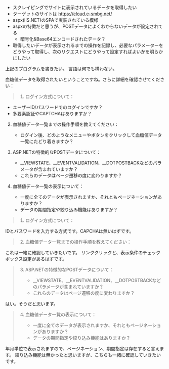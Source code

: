 - スクレイピングでサイトに表示されているデータを取得したい
- ターゲットのサイトは https://cloud.e-smbg.net/
- aspx(IIS.NET)のSPAで実装されている模様
- aspxの特徴だと思うが、POSTデータによくわからないデータが設定されてる
  - 暗号化&Base64エンコードされたデータ？
- 取得したいデータが表示されるまでの操作を記録し、必要なパラメーターをどうやって取得し、次のリクエストにどうやって設定すればよいかを明らかにしたい

上記のプログラムを書きたい。
言語は何でも構わない。

血糖値データを取得されたいということですね。さらに詳細を確認させてください：

> 1. ログイン方式について：

   - ユーザーID/パスワードでのログインですか？
   - 多要素認証やCAPTCHAはありますか？

2. 血糖値データ一覧までの操作手順を教えてください：

   - ログイン後、どのようなメニューやボタンをクリックして血糖値データ一覧にたどり着きますか？

3. ASP.NETの特徴的なPOSTデータについて：

   - __VIEWSTATE、__EVENTVALIDATION、__DOTPOSTBACKなどのパラメータが含まれていますか？
   - これらのデータはページ遷移の度に変わりますか？

4. 血糖値データ一覧の表示について：

   - 一度に全てのデータが表示されますか、それともページネーションがありますか？
   - データの期間指定や絞り込み機能はありますか？

> 1. ログイン方式について：

IDとパスワードを入力する方式です。CAPCHAは無いはずです。

> 2. 血糖値データ一覧までの操作手順を教えてください：

これは一緒に確認していきたいです。
リンククリックと、表示条件のチェックボックス設定があるはずです。

> 3. ASP.NETの特徴的なPOSTデータについて：
> 
>    - __VIEWSTATE、__EVENTVALIDATION、__DOTPOSTBACKなどのパラメータが含まれていますか？
>    - これらのデータはページ遷移の度に変わりますか？

はい。そうだと思います。

> 4. 血糖値データ一覧の表示について：
> 
>    - 一度に全てのデータが表示されますか、それともページネーションがありますか？
>    - データの期間指定や絞り込み機能はありますか？

年月単位で表示されますので、ページネーション、期間指定は存在すると言えます。
絞り込み機能は無かったと思いますが、こちらも一緒に確認していきたいです。
